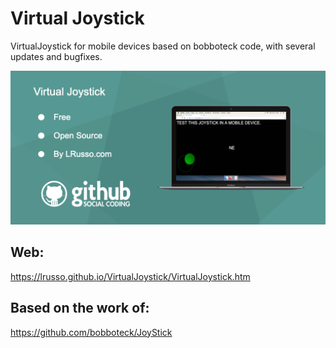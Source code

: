 # Virtual Joystick

VirtualJoystick for mobile devices based on bobboteck code, with several updates and bugfixes.

![alt screenshot](https://raw.githubusercontent.com/lrusso/VirtualJoystick/master/VirtualJoystick.png)

## Web:

https://lrusso.github.io/VirtualJoystick/VirtualJoystick.htm

## Based on the work of:

https://github.com/bobboteck/JoyStick
